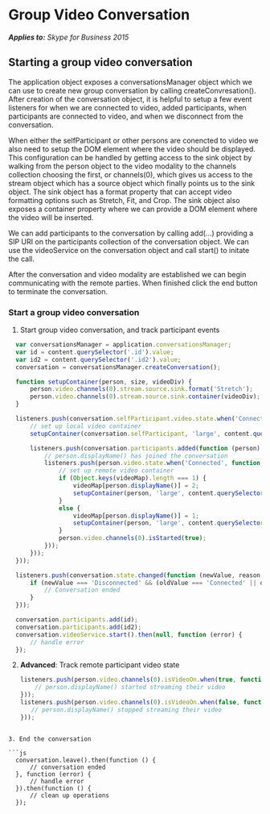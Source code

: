 
# Group Video Conversation


 _**Applies to:** Skype for Business 2015_

## Starting a group video conversation

The application object exposes a conversationsManager object which we can use to create new group conversation by calling createConvresation().  After creation of the conversation object, it is helpful to setup a few event listeners for when we are connected to video, added participants, when participants are connected to video, and when we disconnect from the conversation.

When either the selfParticipant or other persons are conencted to video we also need to setup the DOM element where the video should be displayed.  This configuration can be handled by getting access to the sink object by walking from the person object to the video modality to the channels collection choosing the first, or channels(0), which gives us access to the stream object which has a source object which finally points us to the sink object.  The sink object has a format property that can accept video formatting options such as Stretch, Fit, and Crop.  The sink object also exposes a container property where we can provide a DOM element where the video will be inserted.

We can add participants to the conversation by calling add(...) providing a SIP URI on the participants collection of the conversation object.  We can use the videoService on the conversation object and call start() to initate the call.

After the conversation and video modality are established we can begin communicating with the remote parties.  When finished click the end button to terminate the conversation.


### Start a group video conversation

1. Start group video conversation, and track participant events 

  ```js
    var conversationsManager = application.conversationsManager;
    var id = content.querySelector('.id').value;
    var id2 = content.querySelector('.id2').value;
    conversation = conversationsManager.createConversation();

    function setupContainer(person, size, videoDiv) {
        person.video.channels(0).stream.source.sink.format('Stretch');
        person.video.channels(0).stream.source.sink.container(videoDiv);
    }

    listeners.push(conversation.selfParticipant.video.state.when('Connected', function () {
        // set up local video container
        setupContainer(conversation.selfParticipant, 'large', content.querySelector('.selfVideoContainer'));

        listeners.push(conversation.participants.added(function (person) {
            // person.displayName() has joined the conversation
            listeners.push(person.video.state.when('Connected', function () {
                // set up remote video container
                if (Object.keys(videoMap).length === 1) {
                    videoMap[person.displayName()] = 2;
                    setupContainer(person, 'large', content.querySelector('.remoteVideoContainer2'));
                }
                else {
                    videoMap[person.displayName()] = 1;
                    setupContainer(person, 'large', content.querySelector('.remoteVideoContainer1'));
                }
                person.video.channels(0).isStarted(true);
            }));
        }));
    }));

    listeners.push(conversation.state.changed(function (newValue, reason, oldValue) {
        if (newValue === 'Disconnected' && (oldValue === 'Connected' || oldValue === 'Connecting')) {
            // Conversation ended
        }
    }));

    conversation.participants.add(id);
    conversation.participants.add(id2);
    conversation.videoService.start().then(null, function (error) {
        // handle error
    });
  ```

2. **Advanced**: Track remote participant video state

    ```js
    listeners.push(person.video.channels(0).isVideoOn.when(true, function () {
        // person.displayName() started streaming their video
    }));
    listeners.push(person.video.channels(0).isVideoOn.when(false, function () {
       // person.displayName() stopped streaming their video
    }));
  ```

3. End the conversation

  ```js
    conversation.leave().then(function () {
        // conversation ended
    }, function (error) {
        // handle error
    }).then(function () {
        // clean up operations
    });
  ```
